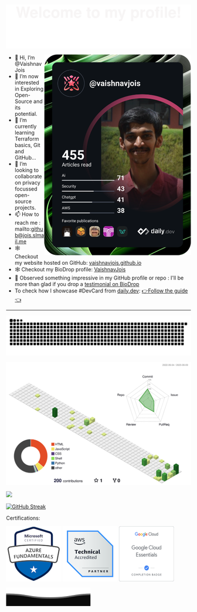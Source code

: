 ![](assets/Bottom_up.svg)

<a href="https://app.daily.dev/vaishnavjois"><img src="https://github.com/VaishnavJois/VaishnavJois/blob/main/devcard.svg" width="400" align="right" alt="Vaishnav Jois's Dev Card"/></a>

- 👋 Hi, I’m @VaishnavJois
- 👀 I’m now interested in Exploring Open-Source and its potential.
- 🌱 I’m currently learning Terraform basics, Git and GitHub...
- 💞️ I’m looking to collaborate on privacy focussed open-source projects.
- 📫 How to reach me : mailto:github@jois.slmail.me
- 🕸️ Checkout my website hosted on GitHub: [vaishnavjois.github.io](https://vaishnavjois.github.io)
- 🕸️ Checkout my BioDrop profile: [VaishnavJois](https://www.biodrop.io/VaishnavJois)
- 💬 Observed something impressive in my GitHub profile or repo : I'll be more than glad if you drop a [testimonial on BioDrop](https://github.com/EddieHubCommunity/BioDrop/issues/new?labels=testimonial&template=testimonial.yml&title=New+Testimonial+for+Vaishnav%20Jois&name=VaishnavJois)
- To check how I showcase #DevCard from [daily.dev](https://app.daily.dev/): [👉Follow the guide👈](https://daily.dev/blog/adding-the-daily-devcard-to-your-github-profile)

---
 
![](https://raw.githubusercontent.com/VaishnavJois/VaishnavJois/output/github-contribution-grid-snake.svg)
 

![](./profile-3d-contrib/profile-green-animate.svg)
 

![](./profile-3d-contrib/profile-animation.svg)
 

[![GitHub Streak](https://github-readme-streak-stats.herokuapp.com?user=VaishnavJois&theme=dark&hide_border=true&border_radius=20&date_format=M%20j%5B%2C%20Y%5D)](https://git.io/streak-stats)
 
 
Certifications:

 [![](./assets/microsoft-certified-azure-fundamentals.png)](https://www.credly.com/badges/ec9f055e-1f32-4d41-8c03-eb3885924632/public_url)
[![](./assets/aws-partner-accreditation-technical.png)](https://www.credly.com/badges/43c62cf9-51fd-4703-ba17-80574538e097/public_url)
[![](./assets/google-cloud-essentials-skill-badge_33507192.png)](https://partner.cloudskillsboost.google/public_profiles/2f676384-2141-4b86-8508-dbe1e35cf04a/badges/2708126)


![](./assets/Bottom_down.svg)
<!---
VaishnavJois/VaishnavJois is a ✨ special ✨ repository because its `README.md` (this file) appears on your GitHub profile.
You can click the Preview link to take a look at your changes.
--->
